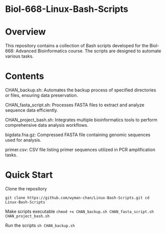 # Biol-668-Linux-Bash-Scripts

# Overview
This repository contains a collection of Bash scripts developed for the Biol-668: Advanced Bioinformatics course. The scripts are designed to automate various tasks.

# Contents
CHAN_backup.sh: Automates the backup process of specified directories or files, ensuring data preservation.

CHAN_fasta_script.sh: Processes FASTA files to extract and analyze sequence data efficiently.

CHAN_project_bash.sh: Integrates multiple bioinformatics tools to perform comprehensive data analysis workflows.

bigdata.fna.gz: Compressed FASTA file containing genomic sequences used for analysis.

primer.csv: CSV file listing primer sequences utilized in PCR amplification tasks.

# Quick Start
Clone the repository

`git clone https://github.com/wyman-chan/Linux-Bash-Scripts.git
cd Linux-Bash-Scripts`

Make scripts executable
`chmod +x CHAN_backup.sh CHAN_fasta_script.sh CHAN_project_bash.sh`

Run the scripts
`sh CHAN_backup.sh`
